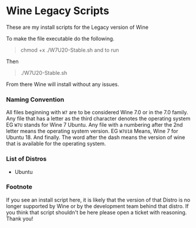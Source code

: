 # Wine Legacy Scripts
These are my install scripts for the Legacy version of Wine 

To make the file executable do the following. 
> chmod +x ./W7U20-Stable.sh and to run 

Then
> ./W7U20-Stable.sh

From there Wine will install without any issues.

### Naming Convention

All files beginning with ```W7``` are to be considered Wine 7.0 or in the 7.0 family.
Any file that has a letter as the third character denotes the operating system EG ```W7U``` stands for Wine 7 Ubuntu.
Any file with a numbering after the 2nd letter means the operating system version. EG ```W7U18``` Means, Wine 7 for Ubuntu 18.
And finally. The word after the dash means the version of wine that is available for the operating system.

### List of Distros
+ Ubuntu

### Footnote

If you see an install script here, it is likely that the version of that Distro is no longer supported by Wine or by the development team behind that distro. If you think that script shouldn't be here please open a ticket with reasoning.
Thank you!
